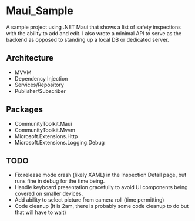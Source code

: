 # Maui_Sample
 A sample project using .NET Maui that shows a list of safety inspections with the ability to add and edit. I also wrote a minimal API to serve as the backend as opposed to standing up a local DB or dedicated server. 

## Architecture
- MVVM
- Dependency Injection
- Services/Repository
- Publisher/Subscriber

## Packages
- CommunityToolkit.Maui
- CommunityToolkit.Mvvm
- Microsoft.Extensions.Http
- Microsoft.Extensions.Logging.Debug

## TODO
- Fix release mode crash (likely XAML) in the Inspection Detail page, but runs fine in debug for the time being.
- Handle keyboard presentation gracefully to avoid UI components being covered on smaller devices.
- Add ability to select picture from camera roll (time permitting)
- Code cleanup (It is 2am, there is probably some code cleanup to do but that will have to wait)
